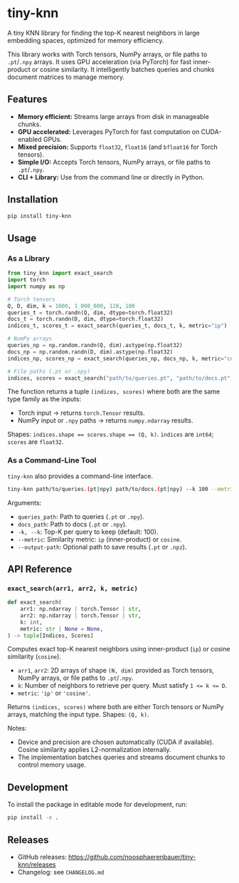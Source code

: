 # tiny-knn

A tiny KNN library for finding the top-K nearest neighbors in large embedding spaces, optimized for memory efficiency.

This library works with Torch tensors, NumPy arrays, or file paths to `.pt`/`.npy` arrays. It uses GPU acceleration (via PyTorch) for fast inner-product or cosine similarity. It intelligently batches queries and chunks document matrices to manage memory.

## Features

-   **Memory efficient:** Streams large arrays from disk in manageable chunks.
-   **GPU accelerated:** Leverages PyTorch for fast computation on CUDA-enabled GPUs.
-   **Mixed precision:** Supports `float32`, `float16` (and `bfloat16` for Torch tensors).
-   **Simple I/O:** Accepts Torch tensors, NumPy arrays, or file paths to `.pt`/`.npy`.
-   **CLI + Library:** Use from the command line or directly in Python.

## Installation

```bash
pip install tiny-knn
```

## Usage

### As a Library

```python
from tiny_knn import exact_search
import torch
import numpy as np

# Torch tensors
Q, D, dim, k = 1000, 1_000_000, 128, 100
queries_t = torch.randn(Q, dim, dtype=torch.float32)
docs_t = torch.randn(D, dim, dtype=torch.float32)
indices_t, scores_t = exact_search(queries_t, docs_t, k, metric="ip")

# NumPy arrays
queries_np = np.random.randn(Q, dim).astype(np.float32)
docs_np = np.random.randn(D, dim).astype(np.float32)
indices_np, scores_np = exact_search(queries_np, docs_np, k, metric="cosine")

# File paths (.pt or .npy)
indices, scores = exact_search("path/to/queries.pt", "path/to/docs.pt", 100, metric="ip")
```

The function returns a tuple `(indices, scores)` where both are the same type family as the inputs:
- Torch input → returns `torch.Tensor` results.
- NumPy input or `.npy` paths → returns `numpy.ndarray` results.

Shapes: `indices.shape == scores.shape == (Q, k)`. `indices` are `int64`; `scores` are `float32`.


### As a Command-Line Tool

`tiny-knn` also provides a command-line interface.

```bash
tiny-knn path/to/queries.(pt|npy) path/to/docs.(pt|npy) --k 100 --metric ip --output-path results.pt
```

Arguments:
- `queries_path`: Path to queries (`.pt` or `.npy`).
- `docs_path`: Path to docs (`.pt` or `.npy`).
- `-k, --k`: Top-K per query to keep (default: 100).
- `--metric`: Similarity metric: `ip` (inner-product) or `cosine`.
- `--output-path`: Optional path to save results (`.pt` or `.npz`).

## API Reference

### `exact_search(arr1, arr2, k, metric)`

```python
def exact_search(
    arr1: np.ndarray | torch.Tensor | str,
    arr2: np.ndarray | torch.Tensor | str,
    k: int,
    metric: str | None = None,
) -> tuple[Indices, Scores]
```

Computes exact top-K nearest neighbors using inner-product (`ip`) or cosine similarity (`cosine`).

- `arr1`, `arr2`: 2D arrays of shape `(N, dim)` provided as Torch tensors, NumPy arrays, or file paths to `.pt`/`.npy`.
- `k`: Number of neighbors to retrieve per query. Must satisfy `1 <= k <= D`.
- `metric`: `'ip'` or `'cosine'`.

Returns `(indices, scores)` where both are either Torch tensors or NumPy arrays, matching the input type. Shapes: `(Q, k)`.

Notes:
- Device and precision are chosen automatically (CUDA if available). Cosine similarity applies L2-normalization internally.
- The implementation batches queries and streams document chunks to control memory usage.

## Development

To install the package in editable mode for development, run:

```bash
pip install -e .
```

## Releases

- GitHub releases: https://github.com/noosphaerenbauer/tiny-knn/releases
- Changelog: see `CHANGELOG.md`
